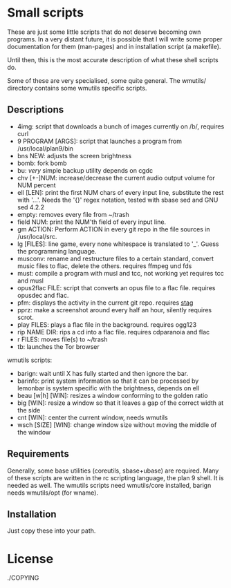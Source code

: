 Small scripts
=============

These are just some little scripts that do not deserve becoming
own programs. In a very distant future, it is possible that I will
write some proper documentation for them (man-pages) and
in installation script (a makefile).

Until then, this is the most accurate description of what these
shell scripts do.

Some of these are very specialised, some quite general.
The wmutils/ directory contains some wmutils specific scripts.

Descriptions
------------

* 4img: script that downloads a bunch of images currently on /b/, requires curl
* 9 PROGRAM [ARGS]: script that launches a program from /usr/local/plan9/bin
* bns NEW: adjusts the screen brightness
* bomb: fork bomb
* bu: _very_ simple backup utility
	depends on cgdc
* chv [+-]NUM: increase/decrease the current audio output volume for NUM percent
* ell [LEN]: print the first NUM chars of every input line, substitute the rest
	with '…'.
	Needs the '{}' regex notation, tested with sbase sed and GNU sed 4.2.2
* empty: removes every file from ~/trash
* field NUM: print the NUM'th field of every input line.
* gm ACTION: Perform ACTION in every git repo in the file sources in /usr/local/src.
* lg [FILES]: line game, every none whitespace is translated to '_'.
	Guess the programming language.
* musconv: rename and restructure files to a certain standard,
	convert music files to flac, delete the others.
	requires ffmpeg und fds
* must: compile a program with musl and tcc, not working yet
	requires tcc and musl
* opus2flac FILE: script that converts an opus file to a flac file.
	requires opusdec and flac.
* pfm: displays the activity in the current git repo.
	requires [stag](https://www.github.com/seenaburns/stag)
* pprz: make a screenshot around every half an hour, silently
	requires scrot.
* play FILES: plays a flac file in the background.
	requires ogg123
* rip NAME DIR: rips a cd into a flac file.
	requires cdparanoia and flac
* r FILES: moves file(s) to ~/trash
* tb: launches the Tor browser

wmutils scripts:

* barign: wait until X has fully started and then ignore the bar.
* barinfo: print system information so that it can be processed by lemonbar
	is system specific with the brightness, depends on ell
* beau [w|h] [WIN]: resizes a window conforming to the golden ratio
* big [WIN]: resize a window so that it leaves a gap of the correct width at the side
* cnt [WIN]: center the current window, needs wmutils
* wsch [SIZE] [WIN]: change window size without moving the middle of the window

Requirements
------------

Generally, some base utilities (coreutils, sbase+ubase) are required.
Many of these scripts are written in the rc scripting language, the plan 9 shell.
It is needed as well.
The wmutils scripts need wmutils/core installed, barign needs wmutils/opt (for wname).

Installation
------------

Just copy these into your path.

License
=======

./COPYING
